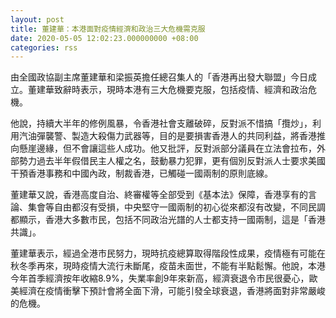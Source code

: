 ```yaml
---
layout: post
title: 董建華：本港面對疫情經濟和政治三大危機需克服
date: 2020-05-05 12:02:23.000000000 +08:00
categories: rss
---
```


由全國政協副主席董建華和梁振英擔任總召集人的「香港再出發大聯盟」今日成立。董建華致辭時表示，現時本港有三大危機要克服，包括疫情、經濟和政治危機。

他說，持續大半年的修例風暴，令香港社會支離破碎，反對派不惜搞「攬炒」，利用汽油彈襲警、製造大殺傷力武器等，目的是要損害香港人的共同利益，將香港推向懸崖邊緣，但不會讓這些人成功。他又批評，反對派部分議員在立法會拉布，外部勢力過去半年假借民主人權之名，鼓動暴力犯罪，更有個別反對派人士要求美國干預香港事務和中國內政，制裁香港，已觸碰一國兩制的原則底線。

董建華又說，香港高度自治、終審權等全部受到《基本法》保障，香港享有的言論、集會等自由都沒有受損，中央堅守一國兩制的初心從來都沒有改變，不同民調都顯示，香港大多數市民，包括不同政治光譜的人士都支持一國兩制，這是「香港共識」。

董建華表示，經過全港市民努力，現時抗疫總算取得階段性成果，疫情極有可能在秋冬季再來，現時疫情大流行未斷尾，疫苗未面世，不能有半點鬆懈。他說，本港今年首季經濟按年收縮8.9%，失業率創9年來新高，經濟衰退令市民很憂心，歐美經濟在疫情衝擊下預計會將全面下滑，可能引發全球衰退，香港將面對非常嚴峻的危機。
